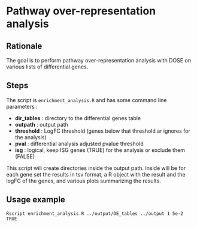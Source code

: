 # Pathway over-representation analysis

## Rationale
The goal is to perform pathway over-representation analysis with DOSE on various lists of differential genes.

## Steps

The script is ``enrichment_analysis.R`` and has some command line parameters :
- __dir_tables__ : directory to the differential genes table
- __outpath__ : output path
- __threshold__ : LogFC threshold (genes below that threshold ar ignores for the analysis)
- __pval__  : differential analysis adjusted pvalue threshold
- __isg__ : logical, keep ISG genes (TRUE) for the analysis or exclude them (FALSE)

This script will create directories inside the output path. Inside will be for each gene set the results in tsv format, a R object with the result and the logFC of the genes, and various plots summarizing the results.

## Usage example

``Rscript enrichment_analysis.R ../output/DE_tables ../output 1 5e-2 TRUE``
